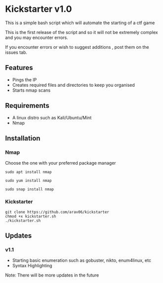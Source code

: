 # Kickstarter v1.0

This is a simple bash script which will automate the starting of a ctf game

This is the first release of the script and so it will not be extremely complex and you may encounter errors. 

If you encounter errors or wish to suggest additions , post them on the issues tab.

## Features

* Pings the IP
* Creates required files and directories to keep you organised
* Starts nmap scans

## Requirements 

* A linux distro such as Kali/Ubuntu/Mint
* Nmap

## Installation 

### Nmap

Choose the one with your preferred package manager

```
sudo apt install nmap 
```

```
sudo yum install nmap 
```

```
sudo snap install nmap 
```

### Kickstarter

```
git clone https://github.com/arav06/kickstarter
chmod +x kickstarter.sh
./kickstarter.sh
```
## Updates 

### v1.1
* Starting basic enumeration such as gobuster, nikto, enum4linux, etc
* Syntax Highlighting 


Note: There will be more updates in the future 
